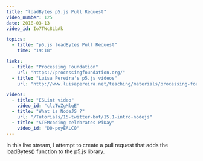 ```yaml
---
title: "loadBytes p5.js Pull Request"
video_number: 125
date: 2018-03-13
video_id: Io7TWc8LbAk

topics:
  - title: "p5.js loadBytes Pull Request"
    time: "19:18"

links:
  - title: "Processing Foundation"
    url: "https://processingfoundation.org/"
  - title: "Luisa Pereira's p5.js videos"
    url: "http://www.luisapereira.net/teaching/materials/processing-foundation/"

videos:
  - title: "ESLint video"
    video_id: "clzTwZgMlqE"
  - title: "What is NodeJS ?"
    url: "/Tutorials/15-twitter-bot/15.1-intro-nodejs"
  - title: "STEMcoding celebrates PiDay"
    video_id: "D0-poyEALC0"
---
```


In this live stream, I attempt to create a pull request that adds the loadBytes() function to the p5.js library.
